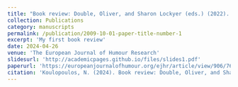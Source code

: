 ```yaml
---
title: "Book review: Double, Oliver, and Sharon Lockyer (eds.) (2022). Alternative Comedy Now and Then: Critical Perspectives. Palgrave Macmillan."
collection: Publications
category: manuscripts
permalink: /publication/2009-10-01-paper-title-number-1
excerpt: 'My first book review'
date: 2024-04-26
venue: 'The European Journal of Humour Research'
slidesurl: 'http://academicpages.github.io/files/slides1.pdf'
paperurl: 'https://europeanjournalofhumour.org/ejhr/article/view/906/768'
citation: 'Koulopoulos, N. (2024). Book review: Double, Oliver, and Sharon Lockyer (eds.) (2022). Alternative Comedy Now and Then: Critical Perspectives. Palgrave Macmillan. The European Journal of Humour Research, 12(1), 273-276. https://europeanjournalofhumour.org/ejhr/article/view/906'
---
```


